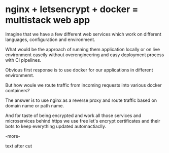 # nginx + letsencrypt + docker = multistack web app

Imagine that we have a few different web services which work on different
languages, configuration and environment.

What would be the approach of running them application locally or on live
environment easeily without overengineering and easy deployment process with CI
pipelines.

Obvious first response is to use docker for our applications in different
environmemt.

But how woule we route traffic from incoming requests into various docker
containers?

The answer is to use nginx as a reverse proxy and route traffic based on domain
name or path name.

And for taste of being encrypted and work all those services and microservices
behind https we use free let's encrypt certificates and their bots to keep
everything updated automactiaclly.

-more-

text after cut
